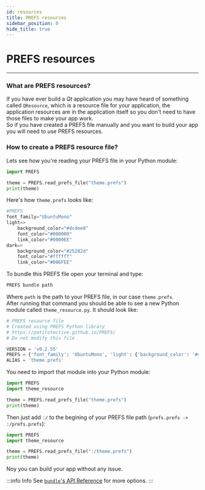 ```yaml
---
id: resources
title: PREFS resources
sidebar_position: 0
hide_title: true
---
```


# PREFS resources
***
### What are PREFS resources?
If you have ever build a _Qt_ application you may have heard of something called `QResource`, which is a resource file for your application, the application resources are in the application itself so you don't need to have those files to make your app work.  
So if you have created a PREFS file manually and you want to build your app you will need to use PREFS resources.

### How to create a PREFS resource file?
Lets see how you're reading your PREFS file in your Python module:
```python title="main.py"
import PREFS

theme = PREFS.read_prefs_file("theme.prefs")
print(theme)
```
Here's how `theme.prefs` looks like:
```python title="theme.prefs"
#PREFS
font_family="UbuntuMono"
light=>
	background_color="#dcdee0"
	font_color="#000000"
	link_color="#0000EE"
dark=>
	background_color="#25282d"
	font_color="#ffffff"
	link_color="#006FEE"
```
To bundle this PREFS file open your terminal and type:
```bash
PREFS bundle path
```
Where `path` is the path to your PREFS file, in our case `theme.prefs`.  
After running that command you should be able to see a new Python module called `theme_resource.py`. It should look like:
```py title="theme_resource.py"
# PREFS resource file
# Created using PREFS Python library
# https://patitotective.github.io/PREFS/
# Do not modify this file

VERSION = 'v0.2.55'
PREFS = {'font_family': 'UbuntuMono', 'light': {'background_color': '#dcdee0', 'font_color': '#000000', 'link_color': '#0000EE'}, 'dark': {'background_color': '#25282d', 'font_color': '#ffffff', 'link_color': '#006FEE'}}
ALIAS = 'theme.prefs'
```
You need to import that module into your Python module:
```python title="main.py"
import PREFS
import theme_resource

theme = PREFS.read_prefs_file("theme.prefs")
print(theme)
```
Then just add `:/` to the begining of your PREFS file path (`prefs.prefs -> :/prefs.prefs`):
```py title="main.py"
import PREFS
import theme_resource

theme = PREFS.read_prefs_file(":/theme.prefs")
print(theme)
```
Noy you can build your app without any issue.

:::info Info
See [`bundle`'s API Reference](./api/cli) for more options. 
:::
